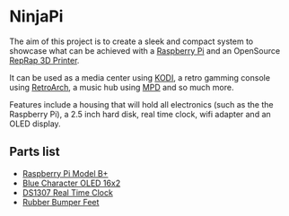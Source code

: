 NinjaPi
=======
The aim of this project is to create a sleek and compact system to showcase what can be achieved with a [Raspberry Pi](http://www.raspberrypi.org/) and an OpenSource [RepRap 3D Printer](http://reprap.org/).

It can be used as a media center using [KODI](http://kodi.tv), a retro gamming console using [RetroArch](http://www.libretro.com/), a music hub using [MPD](http://www.musicpd.org/) and so much more.

Features include a housing that will hold all electronics (such as the the Raspberry Pi), a 2.5 inch hard disk, real time clock, wifi adapter and an OLED display.

Parts list
----------
* [Raspberry Pi Model B+](http://www.adafruit.com/products/1914/)
* [Blue Character OLED 16x2](http://www.adafruit.com/products/823/)
* [DS1307 Real Time Clock](https://www.adafruit.com/product/264/)
* [Rubber Bumper Feet](http://www.adafruit.com/products/550/)
